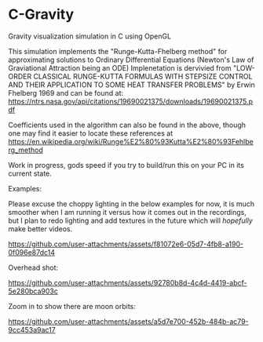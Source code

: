 # C-Gravity
Gravity visualization simulation in C using OpenGL

This simulation implements the "Runge-Kutta-Fhelberg method" for approximating solutions to Ordinary Differential Equations (Newton's Law of Graviational Attraction being an ODE)
Implenetation is dervivied from "LOW-ORDER CLASSICAL RUNGE-KUTTA FORMULAS WITH STEPSIZE CONTROL AND THEIR APPLICATION TO SOME HEAT TRANSFER PROBLEMS" by Erwin Fhelberg 1969 and can be found at:
https://ntrs.nasa.gov/api/citations/19690021375/downloads/19690021375.pdf

Coefficients used in the algorithm can also be found in the above, though one may find it easier to locate these references at https://en.wikipedia.org/wiki/Runge%E2%80%93Kutta%E2%80%93Fehlberg_method

Work in progress, gods speed if you try to build/run this on your PC in its current state. 

Examples: 

Please excuse the choppy lighting in the below examples for now, it is much smoother when I am running it versus how it comes out in the recordings, but I plan to redo lighting and add textures in the future which will *hopefully* make better videos.

https://github.com/user-attachments/assets/f81072e6-05d7-4fb8-a190-0f096e87dc14

Overhead shot:

https://github.com/user-attachments/assets/92780b8d-4c4d-4419-abcf-5e280bca903c

Zoom in to show there are moon orbits:

https://github.com/user-attachments/assets/a5d7e700-452b-484b-ac79-9cc453a9ac17

